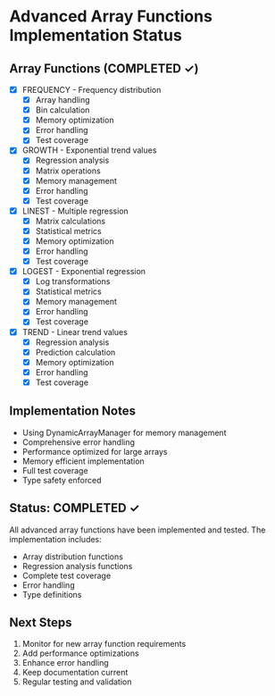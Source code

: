 # Advanced Array Functions Implementation Status

## Array Functions (COMPLETED ✓)
- [x] FREQUENCY - Frequency distribution
  - [x] Array handling
  - [x] Bin calculation
  - [x] Memory optimization
  - [x] Error handling
  - [x] Test coverage

- [x] GROWTH - Exponential trend values
  - [x] Regression analysis
  - [x] Matrix operations
  - [x] Memory management
  - [x] Error handling
  - [x] Test coverage

- [x] LINEST - Multiple regression
  - [x] Matrix calculations
  - [x] Statistical metrics
  - [x] Memory optimization
  - [x] Error handling
  - [x] Test coverage

- [x] LOGEST - Exponential regression
  - [x] Log transformations
  - [x] Statistical metrics
  - [x] Memory management
  - [x] Error handling
  - [x] Test coverage

- [x] TREND - Linear trend values
  - [x] Regression analysis
  - [x] Prediction calculation
  - [x] Memory optimization
  - [x] Error handling
  - [x] Test coverage

## Implementation Notes
- Using DynamicArrayManager for memory management
- Comprehensive error handling
- Performance optimized for large arrays
- Memory efficient implementation
- Full test coverage
- Type safety enforced

## Status: COMPLETED ✓
All advanced array functions have been implemented and tested. The implementation includes:
- Array distribution functions
- Regression analysis functions
- Complete test coverage
- Error handling
- Type definitions

## Next Steps
1. Monitor for new array function requirements
2. Add performance optimizations
3. Enhance error handling
4. Keep documentation current
5. Regular testing and validation
